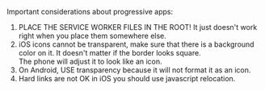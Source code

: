 Important considerations about progressive apps:

1. PLACE THE SERVICE WORKER FILES IN THE ROOT!  It just doesn't work right when you place them somewhere else.
2. iOS icons cannot be transparent, make sure that there is a background color on it.
   It doesn't matter if the border looks square.  
   The phone will adjust it to look like an icon.
3. On Android, USE transparency because it will not format it as an icon.
4. Hard links <a href=""></a> are not OK in iOS you should use javascript relocation.

